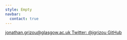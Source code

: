 ```yaml
---
style: Empty
navbar:
  contact: true
---
```


<div class="container">
<div class="row">
<div class="col-xs-0 col-sm-3 col-md-4"> </div>

<div class="col-xs-12 col-sm-6 col-md-4">

<a class="btn btn-block btn-reddit btn-lg" href="mailto:jonathan.grizou@glasgow.ac.uk">
<i class="glyphicon glyphicon-envelope"></i> jonathan.grizou@glasgow.ac.uk
</a>

<a class="btn btn-block btn-twitter btn-lg" href="https://twitter.com/jgrizou" target="_blank">
<i class="fa fa-twitter"></i> Twitter: @jgrizou
</a>

<a class="btn btn-block btn-github btn-lg" href="https://github.com/jgrizou" target="_blank">
<i class="fa fa-github"></i> GitHub
</a>

</div>

<div class="col-xs-0 col-sm-3 col-md-4"> </div>
</div>
</div>
